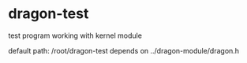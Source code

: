 dragon-test
===========

test program working with kernel module

default path: /root/dragon-test
depends on ../dragon-module/dragon.h
